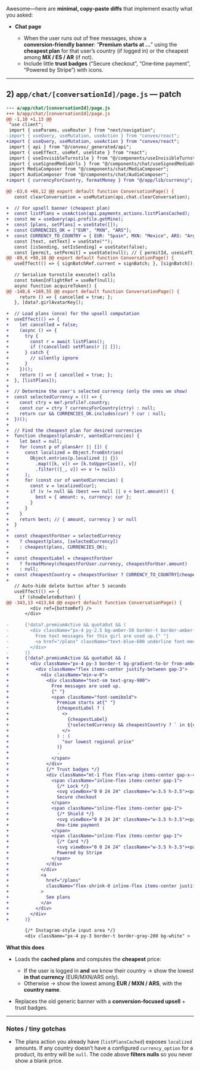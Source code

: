 Awesome—here are **minimal, copy‑paste diffs** that implement exactly what you asked:

* **Chat page**

    * When the user runs out of free messages, show a **conversion‑friendly banner**: “**Premium starts at …**” using the **cheapest plan** for that user’s country (if logged in) or the cheapest among **MX / ES / AR** (if not).
    * Include little **trust badges** (“Secure checkout”, “One‑time payment”, “Powered by Stripe”) with icons.

---

## 2) `app/chat/[conversationId]/page.js` — patch

```diff
--- a/app/chat/[conversationId]/page.js
+++ b/app/chat/[conversationId]/page.js
@@ -1,10 +1,13 @@
 "use client";
 import { useParams, useRouter } from "next/navigation";
-import { useQuery, useMutation, useAction } from "convex/react";
+import { useQuery, useMutation, useAction } from "convex/react";
 import { api } from "@/convex/_generated/api";
 import { useEffect, useRef, useState } from "react";
 import { useInvisibleTurnstile } from "@/components/useInvisibleTurnstile";
 import { useSignedMediaUrls } from "@/components/chat/useSignedMediaUrls";
 import MediaComposer from "@/components/chat/MediaComposer";
 import AudioComposer from "@/components/chat/AudioComposer";
+import { currencyForCountry, formatMoney } from "@/app/lib/currency";
 
@@ -63,6 +66,12 @@ export default function ConversationPage() {
   const clearConversation = useMutation(api.chat.clearConversation);
 
+  // For upsell banner (cheapest plan)
+  const listPlans = useAction(api.payments_actions.listPlansCached);
+  const me = useQuery(api.profile.getMine);
+  const [plans, setPlans] = useState([]);
+  const CURRENCIES_OK = ["EUR", "MXN", "ARS"];
+  const CURRENCY_TO_COUNTRY = { EUR: "Spain", MXN: "Mexico", ARS: "Argentina" };
   const [text, setText] = useState("");
   const [isSending, setIsSending] = useState(false);
   const [permit, setPermit] = useState(null); // { permitId, usesLeft, expiresAt }
@@ -89,6 +98,18 @@ export default function ConversationPage() {
   useEffect(() => { signBatchRef.current = signBatch; }, [signBatch]);
 
   // Serialize turnstile execute() calls
   const tokenInFlightRef = useRef(null);
   async function acquireToken() {
@@ -148,6 +169,55 @@ export default function ConversationPage() {
     return () => { cancelled = true; };
   }, [data?.girlAvatarKey]);
 
+  // Load plans (once) for the upsell computation
+  useEffect(() => {
+    let cancelled = false;
+    (async () => {
+      try {
+        const r = await listPlans();
+        if (!cancelled) setPlans(r || []);
+      } catch {
+        // silently ignore
+      }
+    })();
+    return () => { cancelled = true; };
+  }, [listPlans]);
+
+  // Determine the user's selected currency (only the ones we show)
+  const selectedCurrency = (() => {
+    const ctry = me?.profile?.country;
+    const cur = ctry ? currencyForCountry(ctry) : null;
+    return cur && CURRENCIES_OK.includes(cur) ? cur : null;
+  })();
+
+  // Find the cheapest plan for desired currencies
+  function cheapest(plansArr, wantedCurrencies) {
+    let best = null;
+    for (const p of plansArr || []) {
+      const localized = Object.fromEntries(
+        Object.entries(p.localized || {})
+          .map(([k, v]) => [k.toUpperCase(), v])
+          .filter(([_, v]) => v != null)
+      );
+      for (const cur of wantedCurrencies) {
+        const v = localized[cur];
+        if (v != null && (best === null || v < best.amount)) {
+          best = { amount: v, currency: cur };
+        }
+      }
+    }
+    return best; // { amount, currency } or null
+  }
+
+  const cheapestForUser = selectedCurrency
+    ? cheapest(plans, [selectedCurrency])
+    : cheapest(plans, CURRENCIES_OK);
+
+  const cheapestLabel = cheapestForUser
+    ? formatMoney(cheapestForUser.currency, cheapestForUser.amount)
+    : null;
+  const cheapestCountry = cheapestForUser ? CURRENCY_TO_COUNTRY[cheapestForUser.currency] : null;
+
   // Auto-hide delete button after 5 seconds
   useEffect(() => {
     if (showDeleteButton) {
@@ -343,13 +413,64 @@ export default function ConversationPage() {
         <div ref={bottomRef} />
       </div>
 
-      {!data?.premiumActive && quotaOut && (
-        <div className="px-4 py-2.5 bg-amber-50 border-t border-amber-200 text-sm">
-          Free text messages for this girl are used up.{" "}
-          <a href="/plans" className="text-blue-600 underline font-medium">Upgrade</a> for unlimited messages.
-        </div>
-      )}
+      {!data?.premiumActive && quotaOut && (
+        <div className="px-4 py-3 border-t bg-gradient-to-br from-amber-50 to-amber-100/60 border-amber-200">
+          <div className="flex items-center justify-between gap-3">
+            <div className="min-w-0">
+              <div className="text-sm text-gray-900">
+                Free messages are used up.
+                {" "}
+                <span className="font-semibold">
+                  Premium starts at{" "}
+                  {cheapestLabel ? (
+                    <>
+                      {cheapestLabel}
+                      {!selectedCurrency && cheapestCountry ? ` in ${cheapestCountry}` : ""}
+                    </>
+                  ) : (
+                    "our lowest regional price"
+                  )}
+                  .
+                </span>
+              </div>
+              {/* Trust badges */}
+              <div className="mt-1 flex flex-wrap items-center gap-x-4 gap-y-1 text-[11px] text-gray-600">
+                <span className="inline-flex items-center gap-1">
+                  {/* Lock */}
+                  <svg viewBox="0 0 24 24" className="w-3.5 h-3.5"><path d="M6 10V8a6 6 0 1112 0v2h1a1 1 0 011 1v9a1 1 0 01-1 1H5a1 1 0 01-1-1v-9a1 1 0 011-1h1zm2 0h8V8a4 4 0 10-8 0v2z" fill="currentColor"/></svg>
+                  Secure checkout
+                </span>
+                <span className="inline-flex items-center gap-1">
+                  {/* Shield */}
+                  <svg viewBox="0 0 24 24" className="w-3.5 h-3.5"><path d="M12 2l8 4v6c0 5-3.4 9.3-8 10-4.6-.7-8-5-8-10V6l8-4z" fill="currentColor"/></svg>
+                  One‑time payment
+                </span>
+                <span className="inline-flex items-center gap-1">
+                  {/* Card */}
+                  <svg viewBox="0 0 24 24" className="w-3.5 h-3.5"><path d="M3 5h18a2 2 0 012 2v1H1V7a2 2 0 012-2zm-2 6h22v6a2 2 0 01-2 2H3a2 2 0 01-2-2v-6zm4 4h6v2H5v-2z" fill="currentColor"/></svg>
+                  Powered by Stripe
+                </span>
+              </div>
+            </div>
+            <a
+              href="/plans"
+              className="flex-shrink-0 inline-flex items-center justify-center px-3 py-2 text-sm font-medium rounded-md bg-blue-600 text-white hover:bg-blue-700"
+            >
+              See plans
+            </a>
+          </div>
+        </div>
+      )}
 
       {/* Instagram-style input area */}
       <div className="px-4 py-3 border-t border-gray-200 bg-white" >
```

**What this does**

* Loads the **cached plans** and computes the **cheapest** price:

    * If the user is logged in **and** we know their country → show the lowest **in that currency** (EUR/MXN/ARS only).
    * Otherwise → show the lowest among **EUR / MXN / ARS**, with the **country name**.
* Replaces the old generic banner with a **conversion‑focused upsell** + trust badges.

---

### Notes / tiny gotchas

* The plans action you already have (`listPlansCached`) exposes `localized` amounts. If any country doesn’t have a configured `currency_option` for a product, its entry will be `null`. The code above **filters nulls** so you never show a blank price.


